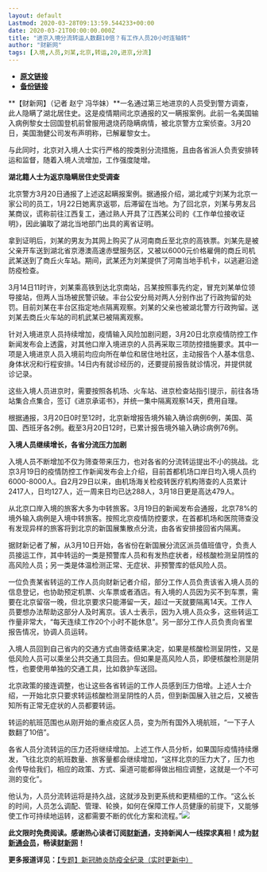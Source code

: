 ```yaml
---
layout: default
Lastmod: 2020-03-28T09:13:59.544233+00:00
date: 2020-03-21T00:00:00.000Z
title: "进京入境分流转运人数翻10倍？有工作人员20小时连轴转"
author: "财新网"
tags: [入境,人员,刘某,北京,转运,20,进京,分流]
---
```


* [**原文链接**](http://www.caixin.com/2020-03-21/101531897.html)
* [**备份链接**](http://archive.ph/iyxzp)


**【财新网】（记者 赵宁 冯华妹）**一名通过第三地进京的人员受到警方调查，此人隐瞒了湖北居住史。这是疫情期间北京通报的又一瞒报案例。此前一名美国输入病例黎女士回国登机前曾服用退烧药隐瞒病情，被北京警方立案侦查。3月20日，美国渤健公司发布声明称，已解雇黎女士。

与此同时，北京对入境人士实行严格的按类别分流措施，且由各省派人负责安排转运和监督，随着入境人流增加，工作强度陡增。

**湖北籍人士为返京隐瞒居住史受调查**

北京警方3月20日通报了上述这起瞒报案例。据通报介绍，湖北咸宁刘某为北京一家公司的员工，1月22日她离京返鄂，后滞留在当地。为了回北京，刘某与男友吕某商议，谎称前往江西复工，通过熟人开具了江西某公司的《工作单位接收证明》，因此骗取了湖北当地部门出具的离省证明。

拿到证明后，刘某的男友为其网上购买了从河南商丘至北京的高铁票。刘某先是被父亲开车送到湖北省京港澳高速赤壁服务区，又被以6000元价格雇佣的商丘司机武某送到了商丘火车站。期间，武某还为刘某提供了河南当地手机卡，以逃避沿途防疫检查。

3月14日11时许，刘某乘高铁到达北京南站，吕某按照事先约定，冒充刘某单位领导接站，但两人当场被民警识破。丰台公安分局对两人分别作出了行政拘留的处罚。目前刘某在丰台区指定地点隔离观察。刘某的父亲也被湖北警方行政拘留。送刘某去商丘火车站的司机武某已被隔离观察。

针对入境进京人员持续增加，疫情输入风险加剧问题，3月20日北京疫情防控工作新闻发布会上透露，对其他口岸入境进京的人员再采取三项防控措施要求。其中一项是入境进京人员入境前均应向所在单位和居住地社区，主动报告个人基本信息、身体状况和行程安排。14日内有就诊经历的，还要提前报告就诊情况，并提供就诊记录。

这些入境人员进京时，需要按照各机场、火车站、进京检查站指引提示，前往各场站集合点集合，签订《进京承诺书》，并统一集中隔离观察14天，费用自理。

根据通报，3月20日0时至12时，北京新增报告境外输入确诊病例6例，美国、英国、西班牙各2例。截至3月20日12时，已累计报告境外输入确诊病例76例。

**入境人员继续增长，各省分流压力加剧**

入境人员不断增加不仅为筛查带来压力，也对各省的分流转运提出不小的挑战。北京3月19日的疫情防控工作新闻发布会上介绍，目前首都机场口岸日均入境人员约6000-8000人。自2月29日以来，由机场海关检疫转医疗机构筛查的人员累计2417人，日均127人，近一周来日均已达288人，3月18日更是高达479人。

从北京口岸入境的旅客大多为中转旅客。3月19日的新闻发布会通报，北京78%的境外输入病例是入境中转旅客。按照北京疫情防控要求，在首都机场和医院筛查没有发现异样的旅客将到北京的新国展集散点分流，由各省安排接回省内隔离。

据财新记者了解，从3月10日开始，各省份在新国展分流区派员值班值守，负责人员接运工作，其中转运的一类是预警库人员和有发热症状者，经核酸检测呈阴性的高风险人员；另一类是体温检测正常、无症状、非预警库的低风险人员。

一位负责某省转运的工作人员向财新记者介绍，部分工作人员负责该省入境人员的信息登记，也协助预定机票、火车票或者酒店。有入境的人员因为买不到车票，需要在北京留宿一晚，但北京要求只能滞留一天，超过一天就要隔离14天。工作人员要想办法帮助这部分人及时离京。该人士表示，因为入境人员众多，这些转运工作量非常大，“每天连续工作20个小时不能休息”。另一部分工作人员负责向省里报告情况，协调人员运转。

入境人员回到自己省内的交通方式由筛查结果决定，如果是核酸检测呈阴性，又是低风险人员可以乘坐公共交通工具回去。但如果是高风险人员，即便核酸检测是阴性，也要使用单独的交通工具，比如救护车送回。

北京政策的接连调整，也让这些各省转运的工作人员感到压力倍增。上述人士介绍，一开始北京只要求转运核酸检测呈阴性的人员，但到新国展入驻之后，又被告知所有正常无症状的人员都要转运。

转运的航班范围也从刚开始的重点疫区人员，变为所有国外入境航班，“一下子人数翻了10倍”。

各省人员分流转运的压力还将继续增加。上述工作人员分析，如果国际疫情持续爆发，飞往北京的航班数量、旅客量都会继续增加，“这样北京的压力大了，压力也会传导给我们，相应的政策、方式、渠道可能都得做出相应调整，这就是一个不可测的变化”。

他认为，人员分流转运将是持久战，这就涉及到更系统和更精细的工作。“这么长的时间，人员怎么调配、管理、轮换，如何在保障工作人员健康的前提下，又能够使工作可持续地运转，这都需要不断的优化方案和流程。”[![](/images/post/d02a42d9cb3dec9320e5f550278911c7.ico)](http://www.caixin.com/2020-03-21/101531897.html)

**此文限时免费阅读。感谢热心读者订阅[财新通](http://mall.caixin.com/mall/web/product/product.html?id=733&originReferrer=appfree&channelSource=appfree)，支持新闻人一线探求真相！成为[财新通会员](http://mall.caixin.com/mall/web/list/list.html?type=127&originReferrer=appfree&channelSource=appfree)，畅读[财新网](https://datayi.cn/1lnZaaidYRRn)！**

**更多报道详见：**[【专题】新冠肺炎防疫全纪录（实时更新中）](http://m.app.caixin.com/m_topic_detail/1473.html)

